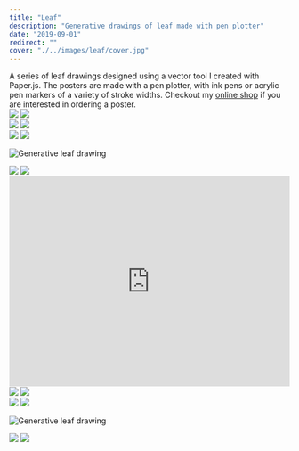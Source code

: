 ```yaml
---
title: "Leaf"
description: "Generative drawings of leaf made with pen plotter"
date: "2019-09-01"
redirect: ""
cover: "./../images/leaf/cover.jpg"
---
```

<div class="text">
A series of leaf drawings designed using a vector tool I created with Paper.js. The posters are made with a pen plotter, with ink pens or acrylic pen markers of a variety of stroke widths. Checkout my <a href="http://store.yuinchien.com" href="_blank">online shop</a> if you are interested in ordering a poster.
</div>

<div class="row two">
  <img src="./../images/leaf/DO01000401_4x3.jpg" />
  <img src="./../images/leaf/L1000370.jpg" />
</div>

<div class="row two">
  <img src="./../images/leaf/L1000372.jpg" />
  <img src="./../images/leaf/L1000374.jpg" />
</div>

<div class="row two">
  <img src="./../images/leaf/DO01000358_4x3.jpg" />
  <img src="./../images/leaf/L1000406 (1).JPG" />
</div>

![Generative leaf drawing](./../images/leaf/L1000437.jpg)

<div class="row two">
  <img src="./../images/leaf/L1000417-4.jpg" />
  <img src="./../images/leaf/MVIMG_20190824_095319.jpg" />
</div>

<div class="video">
<div style="padding:74.9% 0 0 0;position:relative;"><iframe src="https://player.vimeo.com/video/390640751?title=0&byline=0&portrait=0" style="position:absolute;top:0;left:0;width:100%;height:100%;" frameborder="0" allow="autoplay; fullscreen" allowfullscreen></iframe></div><script src="https://player.vimeo.com/api/player.js"></script>
</div>

<div class="row two">
  <img src="./../images/leaf/DO01000853.jpeg" />
  <img src="./../images/leaf/L1000319.JPG" />
</div>

<div class="row two">
  <img src="./../images/leaf/L1000307.jpg" />
  <img src="./../images/leaf/L1000158+(3).jpeg" />
</div>

![Generative leaf drawing](./../images/leaf/DO01000925.jpg)

<div class="row two">
  <img src="./../images/leaf/DO01000863.JPG" />
  <img src="./../images/leaf/DO01000867.JPG" />
</div>
